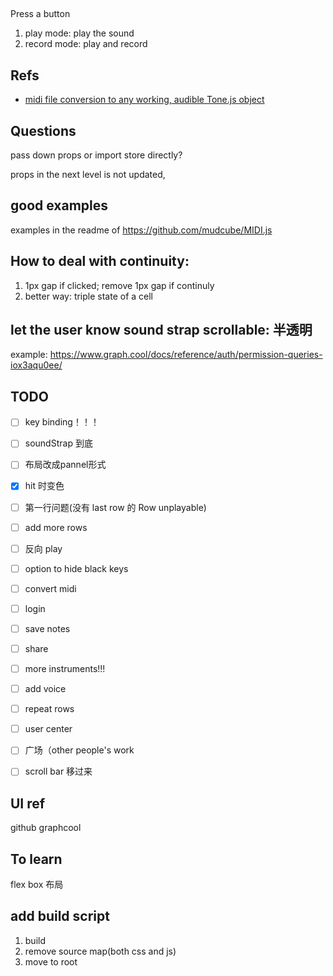##

Press a button
1. play mode: play the sound
2. record mode: play and record


## Refs

- [midi file conversion to any working, audible Tone.js object](https://github.com/Tonejs/Tone.js/issues/137)


## Questions

pass down props or import store directly?


props in the next level is not updated,


## good examples

examples in the readme of https://github.com/mudcube/MIDI.js

## How to deal with continuity:

1. 1px gap if clicked; remove 1px gap if continuly
2. better way: triple state of a cell

## let the user know sound strap scrollable: 半透明
example: https://www.graph.cool/docs/reference/auth/permission-queries-iox3aqu0ee/

## TODO
- [ ] key binding！！！
- [ ] soundStrap 到底
- [ ] 布局改成pannel形式
- [x] hit 时变色
- [ ] 第一行问题(没有 last row 的 Row unplayable)
- [ ] add more rows
- [ ] 反向 play

- [ ] option to hide black keys

- [ ] convert midi
- [ ] login
- [ ] save notes
- [ ] share

- [ ] more instruments!!!
- [ ] add voice

- [ ] repeat rows

- [ ] user center
- [ ] 广场（other people's work
- [ ] scroll bar 移过来

## UI ref

github
graphcool

## To learn

flex box 布局

## add build script

1. build 
2. remove source map(both css and js)
3. move to root